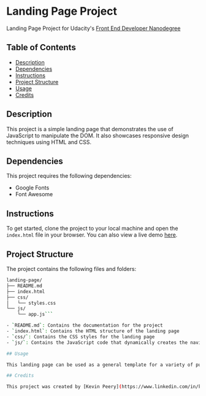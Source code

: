 # Landing Page Project

Landing Page Project for Udacity's [Front End Developer Nanodegree](https://www.udacity.com/course/front-end-web-developer-nanodegree--nd0011)

## Table of Contents

* [Description](#description)
* [Dependencies](#dependencies)
* [Instructions](#instructions)
* [Project Structure](#project-structure)
* [Usage](#usage)
* [Credits](#credits)

## Description

This project is a simple landing page that demonstrates the use of JavaScript to manipulate the DOM. It also showcases responsive design techniques using HTML and CSS.

## Dependencies

This project requires the following dependencies:

* Google Fonts
* Font Awesome

## Instructions

To get started, clone the project to your local machine and open the `index.html` file in your browser. You can also view a live demo [here]().

## Project Structure

The project contains the following files and folders:

```bash
landing-page/
├── README.md
├── index.html
├── css/
│   └── styles.css
└── js/
    └── app.js```

- `README.md`: Contains the documentation for the project
- `index.html`: Contains the HTML structure of the landing page
- `css/`: Contains the CSS styles for the landing page
- `js/`: Contains the JavaScript code that dynamically creates the navigation menu, scrolls to the appropriate section, and highlights the section and corresponding link when in view.

## Usage

This landing page can be used as a general template for a variety of purposes. 

## Credits

This project was created by [Kevin Peery](https://www.linkedin.com/in/kevin-peery/) for Udacity's Front End Developer Nanodegree program. 
